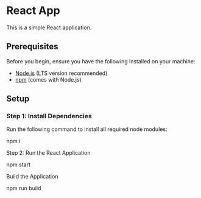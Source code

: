 # React App

This is a simple React application.

## Prerequisites

Before you begin, ensure you have the following installed on your machine:

- [Node.js](https://nodejs.org/) (LTS version recommended)
- [npm](https://www.npmjs.com/) (comes with Node.js)

## Setup

### Step 1: Install Dependencies

Run the following command to install all required node modules:

npm i

Step 2: Run the React Application

npm start

Build the Application

npm run build




